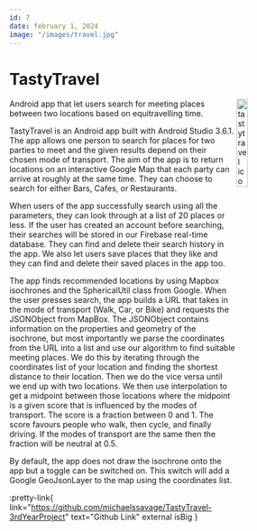 ```yaml
---
id: 7
date: february 1, 2024
image: "/images/travel.jpg"
---
```


# TastyTravel

<img src="/images/96.png" width="20%" alt="tastytravel icon" align="right" />

Android app that let users search for meeting places between two locations based on equitravelling time.

TastyTravel is an Android app built with Android Studio 3.6.1. The app allows one person to search for places for two parties to meet and the given results depend on their chosen mode of transport. The aim of the app is to return locations on an interactive Google Map that each party can arrive at roughly at the same time. They can choose to search for either Bars, Cafes, or Restaurants.

When users of the app successfully search using all the parameters, they can look through at a list of 20 places or less. If the user has created an account before searching, their searches will be stored in our Firebase real-time database. They can find and delete their search history in the app. We also let users save places that they like and they can find and delete their saved places in the app too.

The app finds recommended locations by using Mapbox isochrones and the SphericalUtil class from Google. When the user presses search, the app builds a URL that takes in the mode of transport (Walk, Car, or Bike) and requests the JSONObject from MapBox. The JSONObject contains information on the properties and geometry of the isochrone, but most importantly we parse the coordinates from the URL into a list and use our algorithm to find suitable meeting places. We do this by iterating through the coordinates list of your location and finding the shortest distance to their location. Then we do the vice versa until we end up with two locations. We then use interpolation to get a midpoint between those locations where the midpoint is a given score that is influenced by the modes of transport. The score is a fraction between 0 and 1. The score favours people who walk, then cycle, and finally driving. If the modes of transport are the same then the fraction will be neutral at 0.5.

By default, the app does not draw the isochrone onto the app but a toggle can be switched on. This switch will add a Google GeoJsonLayer to the map using the coordinates list.

:pretty-link{ link="https://github.com/michaelssavage/TastyTravel-3rdYearProject" text="Github Link" external isBig }